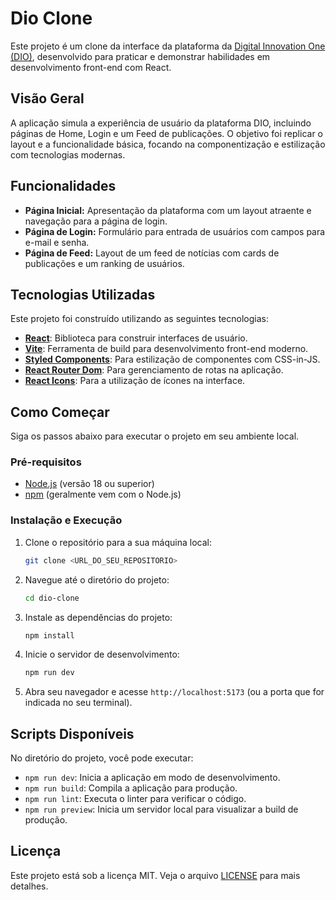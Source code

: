 # Dio Clone

Este projeto é um clone da interface da plataforma da [Digital Innovation One (DIO)](https://www.dio.me/), desenvolvido para praticar e demonstrar habilidades em desenvolvimento front-end com React.

## Visão Geral

A aplicação simula a experiência de usuário da plataforma DIO, incluindo páginas de Home, Login e um Feed de publicações. O objetivo foi replicar o layout e a funcionalidade básica, focando na componentização e estilização com tecnologias modernas.

## Funcionalidades

-   **Página Inicial:** Apresentação da plataforma com um layout atraente e navegação para a página de login.
-   **Página de Login:** Formulário para entrada de usuários com campos para e-mail e senha.
-   **Página de Feed:** Layout de um feed de notícias com cards de publicações e um ranking de usuários.

## Tecnologias Utilizadas

Este projeto foi construído utilizando as seguintes tecnologias:

-   **[React](https://reactjs.org/)**: Biblioteca para construir interfaces de usuário.
-   **[Vite](https://vitejs.dev/)**: Ferramenta de build para desenvolvimento front-end moderno.
-   **[Styled Components](https://styled-components.com/)**: Para estilização de componentes com CSS-in-JS.
-   **[React Router Dom](https://reactrouter.com/)**: Para gerenciamento de rotas na aplicação.
-   **[React Icons](https://react-icons.github.io/react-icons/)**: Para a utilização de ícones na interface.

## Como Começar

Siga os passos abaixo para executar o projeto em seu ambiente local.

### Pré-requisitos

-   [Node.js](https://nodejs.org/) (versão 18 ou superior)
-   [npm](https://www.npmjs.com/) (geralmente vem com o Node.js)

### Instalação e Execução

1.  Clone o repositório para a sua máquina local:
    ```bash
    git clone <URL_DO_SEU_REPOSITORIO>
    ```

2.  Navegue até o diretório do projeto:
    ```bash
    cd dio-clone
    ```

3.  Instale as dependências do projeto:
    ```bash
    npm install
    ```

4.  Inicie o servidor de desenvolvimento:
    ```bash
    npm run dev
    ```

5.  Abra seu navegador e acesse `http://localhost:5173` (ou a porta que for indicada no seu terminal).

## Scripts Disponíveis

No diretório do projeto, você pode executar:

-   `npm run dev`: Inicia a aplicação em modo de desenvolvimento.
-   `npm run build`: Compila a aplicação para produção.
-   `npm run lint`: Executa o linter para verificar o código.
-   `npm run preview`: Inicia um servidor local para visualizar a build de produção.

## Licença

Este projeto está sob a licença MIT. Veja o arquivo [LICENSE](LICENSE) para mais detalhes.
